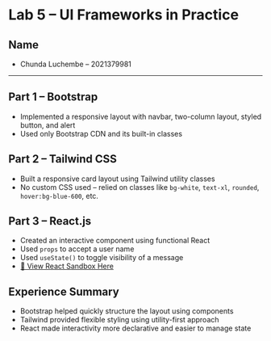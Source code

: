# Lab 5 – UI Frameworks in Practice

## Name
- Chunda Luchembe – 2021379981

---

## Part 1 – Bootstrap
- Implemented a responsive layout with navbar, two-column layout, styled button, and alert
- Used only Bootstrap CDN and its built-in classes

## Part 2 – Tailwind CSS
- Built a responsive card layout using Tailwind utility classes
- No custom CSS used – relied on classes like `bg-white`, `text-xl`, `rounded`, `hover:bg-blue-600`, etc.

## Part 3 – React.js
- Created an interactive component using functional React
- Used `props` to accept a user name
- Used `useState()` to toggle visibility of a message
- [🔗 View React Sandbox Here](https://codesandbox.io/p/devbox/blue-http-7m5dvm)

## Experience Summary
- Bootstrap helped quickly structure the layout using components
- Tailwind provided flexible styling using utility-first approach
- React made interactivity more declarative and easier to manage state
